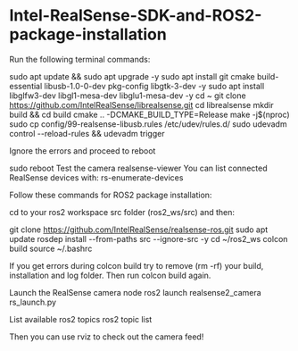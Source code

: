# Intel-RealSense-SDK-and-ROS2-package-installation

Run the following terminal commands:

sudo apt update && sudo apt upgrade -y
sudo apt install git cmake build-essential libusb-1.0-0-dev pkg-config libgtk-3-dev -y
sudo apt install libglfw3-dev libgl1-mesa-dev libglu1-mesa-dev -y
cd ~
git clone https://github.com/IntelRealSense/librealsense.git
cd librealsense
mkdir build && cd build
cmake .. -DCMAKE_BUILD_TYPE=Release
make -j$(nproc)
sudo cp config/99-realsense-libusb.rules /etc/udev/rules.d/
sudo udevadm control --reload-rules && udevadm trigger

Ignore the errors and proceed to reboot

sudo reboot
Test the camera
realsense-viewer
You can list connected RealSense devices with:
rs-enumerate-devices

Follow these commands for ROS2 package installation:

cd to your ros2 workspace src folder (ros2_ws/src) and then:

git clone https://github.com/IntelRealSense/realsense-ros.git
sudo apt update
rosdep install --from-paths src --ignore-src -y
cd ~/ros2_ws
colcon build 
source ~/.bashrc

If you get errors during colcon build try to remove (rm -rf) your build, installation and log folder. Then run colcon build again.

Launch the RealSense camera node
ros2 launch realsense2_camera rs_launch.py

List available ros2 topics
ros2 topic list

Then you can use rviz to check out the camera feed!
